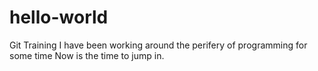 # hello-world
Git Training
I have been working around the perifery of programming for some time 
Now is the time to jump in.
